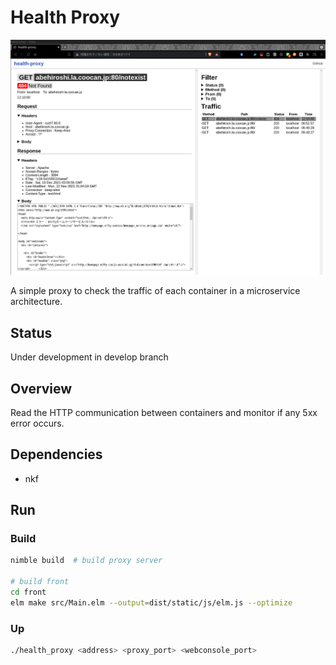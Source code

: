 # Health Proxy


![screenshot](docs/screenshot.png)

A simple proxy to check the traffic of each container in a microservice architecture.

## Status

Under development in develop branch

## Overview

Read the HTTP communication between containers and monitor if any 5xx error occurs.

## Dependencies

- nkf

## Run

### Build

```sh
nimble build  # build proxy server

# build front
cd front
elm make src/Main.elm --output=dist/static/js/elm.js --optimize
```

### Up

```sh
./health_proxy <address> <proxy_port> <webconsole_port>
```
